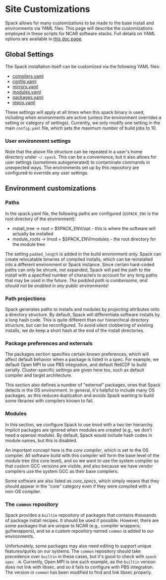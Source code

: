 # Site Customizations
Spack allows for many customizations to be made to the base install and environments via YAML files. This page will describe the customizations employed in these scripts for NCAR software stacks. Full details on YAML options are available in [this doc page](https://spack.readthedocs.io/en/latest/configuration.html).

## Global Settings
The Spack installation itself can be customized via the following YAML files:

-   [compilers.yaml](https://spack.readthedocs.io/en/latest/getting_started.html#compiler-config)
-   [config.yaml](https://spack.readthedocs.io/en/latest/config_yaml.html#config-yaml)
-   [mirrors.yaml](https://spack.readthedocs.io/en/latest/mirrors.html#mirrors)
-   [modules.yaml](https://spack.readthedocs.io/en/latest/module_file_support.html#modules)
-   [packages.yaml](https://spack.readthedocs.io/en/latest/build_settings.html#build-settings)
-   [repos.yaml](https://spack.readthedocs.io/en/latest/repositories.html#repositories)

These settings will apply at all times when this spack binary is used, including when environments are active (unless the environment overrides a setting or category of settings). Currently, we only modify one setting in the main `config.yaml` file, which sets the maximum number of build jobs to 10.

### User environment settings
Note that the above file structure can be repeated in a user's home directory under `~/.spack`. This can be a convenience, but it also allows for user settings (sometimes autogenerated) to contaminate commands in unexpected ways. The environments set up by this repository are configured to override any user settings.

## Environment customizations
### Paths
In the spack.yaml file, the following paths are configured (`$SPACK_ENV` is the root directory of the environment):
- install_tree -> root = $SPACK_ENV/opt - this is where the software will actually be installed
- module_roots -> lmod = $SPACK_ENV/modules - the root directory for the module tree

The setting `padded_length` is added in the build environment only. Spack can create relocatable binaries of compiled installs, which can be reinstalled into a different environment or Spack instance. Since certain hard-coded paths can only be shrunk, not expanded, Spack will pad the path to the install with a specified number of characters to account for any long paths that may be used in the future. *The padded path is cumbersome, and should not be enabled in any public environments!*

### Path projections
Spack generates paths to installs and modules by *projecting* attributes onto a directory structure. By default, Spack will differentiate software installs by a long hash code. This is quite different than our hierarchical directory structure, but can be reconfigured. To avoid silent clobbering of existing installs, we do keep a short hash at the end of the install directories.

### Package preferences and externals
The packages section specifies certain known preferences, which will affect default behavior when a package is listed in a spec. For example, we default Open MPI to use PBS integration, and default NetCDF to build serially. Cluster-specific settings are given here too, such as default compiler and target architecture.

This section also defines a number of "external" packages, ones that Spack detects in the OS environment. In general, it's helpful to include many OS packages, as this reduces duplication and avoids Spack wanting to build some libraries with compilers known to fail.

### Modules
In this section, we configure Spack to use lmod with a two tier hierarchy. Implicit packages are ignored when modules are created (e.g., we don't need a openssl module). By default, Spack would include hash codes in module names, but this is disabled.

An important concept here is the *core compiler*, which is set to the OS compiler. All software build with this compiler will form the base level of the module tree (the core level), and so we want to use the system compiler so that custom GCC versions are visible, and also because we have vendor compilers use the system GCC as their base compilers.

Some software are also listed as *core_specs*, which simply means that they should appear in the "core" category even if they were compiled with a non-OS compiler.

### The `common` repository
Spack provides a `builtin` repository of packages that contains thousands of package install recipes. It should be used if possible. However, there are some packages that are unique to NCAR (e.g., compiler wrappers; gufiwrappers), and so a custom repository named `common` is added to our environments.

Unfortunately, some packages may also need editing to support unique features/quirks on our systems. The `common` repository should take precedence over `builtin` in these cases, but it's good to check with `spack spec -N`. Currently, Open MPI is one such example, as the `builtin` version does not link with libsec, and so it fails to configure with PBS integration. The version in `common` has been modified to find and link libsec properly.
